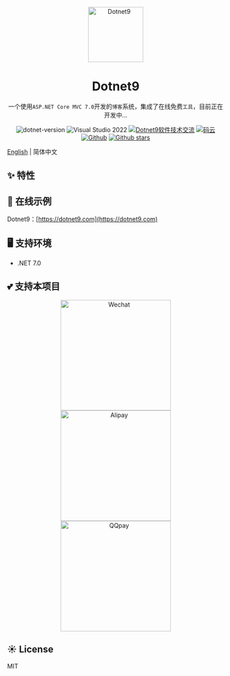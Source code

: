 <p align="center">
  <a href="https://dotnet9.com">
    <img src="https://img1.dotnet9.com/site/logo.png" width="128" height="128" alt="Dotnet9">
  </a>
</p>

<h1 align="center">Dotnet9</h1>

<div align="center">

一个使用`ASP.NET Core MVC 7.0`开发的`博客`系统，集成了在线免费`工具`，目前正在开发中...

 ![dotnet-version](https://img.shields.io/badge/.NET%207.0-blue)  ![Visual Studio 2022](https://img.shields.io/badge/Visual%20Studio%20-2022-blueviolet)  <a target="_blank" href="https://qm.qq.com/cgi-bin/qm/qr?k=iL6egdGSGCMPezcUyzMPEcs9qsllgwr-&jump_from=webapi"><img border="0" src="https://pub.idqqimg.com/wpa/images/group.png" alt="Dotnet9软件技术交流" title="Dotnet9软件技术交流"></a> [![码云](https://img.shields.io/badge/Gitee-%E7%A0%81%E4%BA%91-orange)](https://gitee.com/dotnet9/Dotnet9)   [![Github](https://img.shields.io/badge/%20-github-%2324292e)](https://github.com/dotnet9/Dotnet9) [![Github stars](https://img.shields.io/github/stars/dotnet9/Dotnet9)](https://github.com/dotnet9/Dotnet9)

 </div>

[English](./README.md) | 简体中文

## ✨ 特性

## 🌈 在线示例

Dotnet9：[https://dotnet9.com](https://dotnet9.com)

## 🖥 支持环境

- .NET 7.0

## 💕 支持本项目

<div align="center">
<img src="https://img1.dotnet9.com/pays/WeChatPay.jpg" width="256" alt="Wechat"><img src="https://img1.Dotnet9.com/pays/AliPay.jpg" style="margin-left: 5px; margin-right: 5px;" width="256" alt="Alipay"><img src="https://img1.dotnet9.com/pays/QQPay.jpg" width="256" alt="QQpay">
</div>

## ☀️ License

MIT